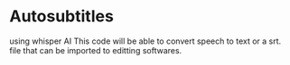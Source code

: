 # Autosubtitles
using whisper AI This code will be able to convert speech to text or a srt. file that can be imported to editting softwares.
